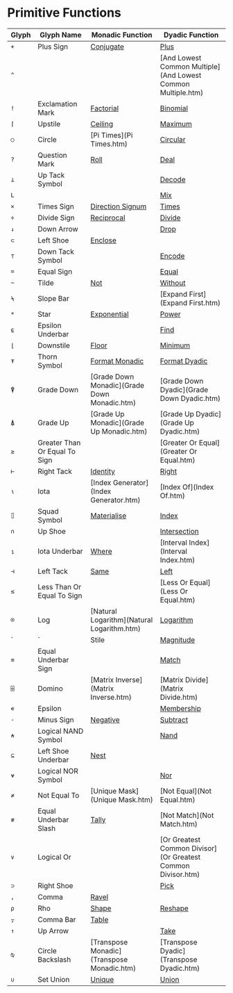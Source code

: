 # Primitive Functions

| Glyph | Glyph Name | Monadic Function | Dyadic Function |
| --- | --- | --- | ---  |
| `+` | Plus Sign | [Conjugate](Conjugate.htm) | [Plus](Plus.htm) |
| `^` |  |  | [And Lowest Common Multiple](And Lowest Common Multiple.htm) |
| `!` | Exclamation Mark | [Factorial](Factorial.htm) | [Binomial](Binomial.htm) |
| `⌈` | Upstile | [Ceiling](Ceiling.htm) | [Maximum](Maximum.htm) |
| `○` | Circle | [Pi Times](Pi Times.htm) | [Circular](Circular.htm) |
| `?` | Question Mark | [Roll](Roll.htm) | [Deal](Deal.htm) |
| `⊥` | Up Tack Symbol |  | [Decode](Decode.htm) |
| `L` |  |  | [Mix](Mix.htm) |
| `×` | Times Sign | [Direction Signum](Direction.htm) | [Times](Times.htm) |
| `÷` | Divide Sign | [Reciprocal](Reciprocal.htm) | [Divide](Divide.htm) |
| `↓` | Down Arrow |  | [Drop](../system-commands/system-commands-a-z/drop.md) |
| `⊂` | Left Shoe | [Enclose](Enclose.htm) |  |
| `⊤` | Down Tack Symbol |  | [Encode](Encode.htm) |
| `=` | Equal Sign |  | [Equal](Equal.htm) |
| `~` | Tilde | [Not](Not.htm) | [Without](Without.htm) |
| `⍀` | Slope Bar |  | [Expand First](Expand First.htm) |
| `*` | Star | [Exponential](Exponential.htm) | [Power](Power.htm) |
| `⍷` | Epsilon Underbar |  | [Find](Find.htm) |
| `⌊` | Downstile | [Floor](Floor.htm) | [Minimum](Minimum.htm) |
| `⍕` | Thorn Symbol | [Format Monadic](../system-functions/system-functions-a-z/system-functions-a-z/format-monadic.md) | [Format Dyadic](../system-functions/system-functions-a-z/system-functions-a-z/format-dyadic.md) |
| `⍒` | Grade Down | [Grade Down Monadic](Grade Down Monadic.htm) | [Grade Down Dyadic](Grade Down Dyadic.htm) |
| `⍋` | Grade Up | [Grade Up Monadic](Grade Up Monadic.htm) | [Grade Up Dyadic](Grade Up Dyadic.htm) |
| `≥` | Greater Than Or Equal To Sign |  | [Greater Or Equal](Greater Or Equal.htm) |
| `⊢` | Right Tack | [Identity](Identity.htm) | [Right](Right.htm) |
| `⍳` | Iota | [Index Generator](Index Generator.htm) | [Index Of](Index Of.htm) |
| `⌷` | Squad Symbol | [Materialise](Materialise.htm) | [Index](../../index.md) |
| `∩` | Up Shoe |  | [Intersection](Intersection.htm) |
| `⍸` | Iota Underbar | [Where](Where.htm) | [Interval Index](Interval Index.htm) |
| `⊣` | Left Tack | [Same](Same.htm) | [Left](Left.htm) |
| `≤` | Less Than Or Equal To Sign |  | [Less Or Equal](Less Or Equal.htm) |
| `⍟` | Log | [Natural Logarithm](Natural Logarithm.htm) | [Logarithm](Logarithm.htm) |
| `|` | Stile | [Magnitude](Magnitude.htm) | [Residue](Residue.htm) |
| `≡` | Equal Underbar Sign |  | [Match](Match.htm) |
| `⌹` | Domino | [Matrix Inverse](Matrix Inverse.htm) | [Matrix Divide](Matrix Divide.htm) |
| `∊` | Epsilon |  | [Membership](Membership.htm) |
| `-` | Minus Sign | [Negative](Negative.htm) | [Subtract](Subtract.htm) |
| `⍲` | Logical NAND Symbol |  | [Nand](Nand.htm) |
| `⊆` | Left Shoe Underbar | [Nest](Nest.htm) |  |
| `⍱` | Logical NOR Symbol |  | [Nor](Nor.htm) |
| `≠` | Not Equal To | [Unique Mask](Unique Mask.htm) | [Not Equal](Not Equal.htm) |
| `≢` | Equal Underbar Slash | [Tally](Tally.htm) | [Not Match](Not Match.htm) |
| `∨` | Logical Or |  | [Or Greatest Common Divisor](Or Greatest Common Divisor.htm) |
| `⊃` | Right Shoe |  | [Pick](Pick.htm) |
| `,` | Comma | [Ravel](Ravel.htm) |  |
| `⍴` | Rho | [Shape](Shape.htm) | [Reshape](Reshape.htm) |
| `⍪` | Comma Bar | [Table](Table.htm) |  |
| `↑` | Up Arrow |  | [Take](Take.htm) |
| `⍉` | Circle Backslash | [Transpose Monadic](Transpose Monadic.htm) | [Transpose Dyadic](Transpose Dyadic.htm) |
| `∪` | Set Union | [Unique](Unique.htm) | [Union](Union.htm) |
